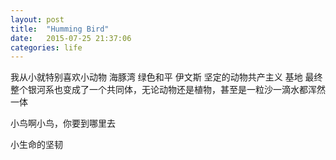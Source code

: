 ```yaml
---
layout: post
title:  "Humming Bird"
date:   2015-07-25 21:37:06
categories: life
---
```



我从小就特别喜欢小动物
海豚湾  绿色和平    伊文斯 坚定的动物共产主义  基地 最终整个银河系也变成了一个共同体，无论动物还是植物，甚至是一粒沙一滴水都浑然一体

小鸟啊小鸟，你要到哪里去

小生命的坚韧
